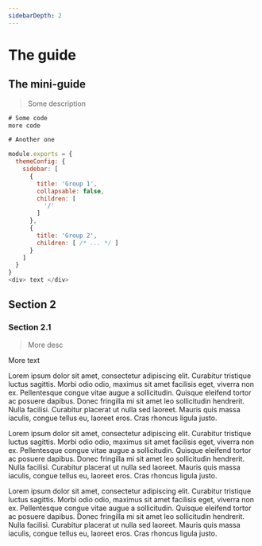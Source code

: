 ```yaml
---
sidebarDepth: 2
---
```


# The guide

## The mini-guide

> Some description

```javascript
# Some code
more code

# Another one

module.exports = {
  themeConfig: {
    sidebar: [
      {
        title: 'Group 1',
        collapsable: false,
        children: [
          '/'
        ]
      },
      {
        title: 'Group 2',
        children: [ /* ... */ ]
      }
    ]
  }
}
<div> text </div>
```

## Section 2

### Section 2.1

> More desc

More text

Lorem ipsum dolor sit amet, consectetur adipiscing elit. Curabitur tristique luctus sagittis. Morbi odio odio, maximus sit amet facilisis eget, viverra non ex. Pellentesque congue vitae augue a sollicitudin. Quisque eleifend tortor ac posuere dapibus. Donec fringilla mi sit amet leo sollicitudin hendrerit. Nulla facilisi. Curabitur placerat ut nulla sed laoreet. Mauris quis massa iaculis, congue tellus eu, laoreet eros. Cras rhoncus ligula justo.

Lorem ipsum dolor sit amet, consectetur adipiscing elit. Curabitur tristique luctus sagittis. Morbi odio odio, maximus sit amet facilisis eget, viverra non ex. Pellentesque congue vitae augue a sollicitudin. Quisque eleifend tortor ac posuere dapibus. Donec fringilla mi sit amet leo sollicitudin hendrerit. Nulla facilisi. Curabitur placerat ut nulla sed laoreet. Mauris quis massa iaculis, congue tellus eu, laoreet eros. Cras rhoncus ligula justo.

Lorem ipsum dolor sit amet, consectetur adipiscing elit. Curabitur tristique luctus sagittis. Morbi odio odio, maximus sit amet facilisis eget, viverra non ex. Pellentesque congue vitae augue a sollicitudin. Quisque eleifend tortor ac posuere dapibus. Donec fringilla mi sit amet leo sollicitudin hendrerit. Nulla facilisi. Curabitur placerat ut nulla sed laoreet. Mauris quis massa iaculis, congue tellus eu, laoreet eros. Cras rhoncus ligula justo.